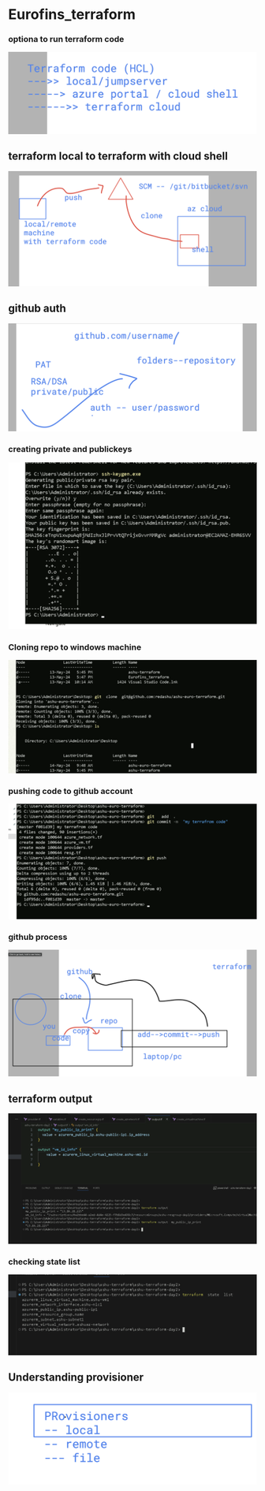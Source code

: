 # Eurofins_terraform 

### optiona to run terraform code 

<img src="run.png">

## terraform local to terraform with cloud shell

<img src="shell.png">

## github auth 

<img src="gauth.png">

### creating private and publickeys

<img src="key.png">

### Cloning repo to windows machine 

<img src="clone.png">

### pushing code to github account 

<img src="push.png">

### github process

<img src="write.png">

## terraform output 

<img src="output.png">

### checking state list 

<img src="state1.png">

## Understanding provisioner 

<img src="prov.png">




